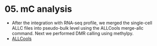 # 05. mC analysis

- After the integration with RNA-seq profile, we merged the single-cell ALLC files into pseudo-bulk level using the ALLCools merge-allc command. Next we performed DMR calling using methylpy.
- [ALLCools](https://lhqing.github.io/ALLCools/intro.html)
